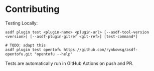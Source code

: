 # Contributing

Testing Locally:

```shell
asdf plugin test <plugin-name> <plugin-url> [--asdf-tool-version <version>] [--asdf-plugin-gitref <git-ref>] [test-command*]

# TODO: adapt this
asdf plugin test opentofu https://github.com/rynkowsg/asdf-opentofu.git "opentofu --help"
```

Tests are automatically run in GitHub Actions on push and PR.
